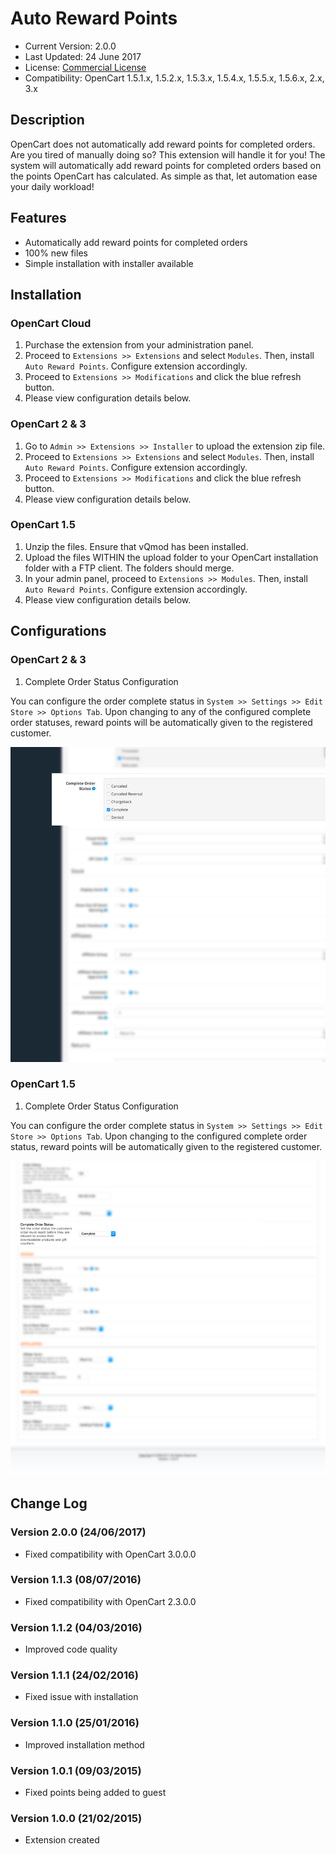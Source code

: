 # Auto Reward Points

* Current Version: 2.0.0
* Last Updated: 24 June 2017
* License: [Commercial License][1]
* Compatibility:
OpenCart 1.5.1.x, 1.5.2.x, 1.5.3.x, 1.5.4.x, 1.5.5.x, 1.5.6.x, 2.x, 3.x


[1]: https://www.marketinsg.com/usage-license

## Description

OpenCart does not automatically add reward points for completed orders. Are you tired of manually doing so? This extension will handle it for you! The system will automatically add reward points for completed orders based on the points OpenCart has calculated. As simple as that, let automation ease your daily workload!

## Features

* Automatically add reward points for completed orders
* 100% new files
* Simple installation with installer available

## Installation

### OpenCart Cloud

1. Purchase the extension from your administration panel.
2. Proceed to `Extensions >> Extensions` and select `Modules`. Then, install `Auto Reward Points`. Configure extension accordingly.
3. Proceed to `Extensions >> Modifications` and click the blue refresh button.
4. Please view configuration details below.

### OpenCart 2 & 3

1. Go to `Admin >> Extensions >> Installer` to upload the extension zip file.
2. Proceed to `Extensions >> Extensions` and select `Modules`. Then, install `Auto Reward Points`. Configure extension accordingly.
3. Proceed to `Extensions >> Modifications` and click the blue refresh button.
4. Please view configuration details below.

### OpenCart 1.5

1. Unzip the files. Ensure that vQmod has been installed.
2. Upload the files WITHIN the upload folder to your OpenCart installation folder with a FTP client. The folders should merge.
3. In your admin panel, proceed to `Extensions >> Modules`. Then, install `Auto Reward Points`. Configure extension accordingly.
4. Please view configuration details below.

## Configurations

### OpenCart 2 & 3

1. Complete Order Status Configuration

You can configure the order complete status in `System >> Settings >> Edit Store >> Options Tab`. Upon changing to any of the configured complete order statuses, reward points will be automatically given to the registered customer.

![Screenshot](images/auto_reward_points/image-1.png)

### OpenCart 1.5

1. Complete Order Status Configuration

You can configure the order complete status in `System >> Settings >> Edit Store >> Options Tab`. Upon changing to the configured complete order status, reward points will be automatically given to the registered customer.

![Screenshot](images/auto_reward_points/image-2.png)

## Change Log

### Version 2.0.0 (24/06/2017)
* Fixed compatibility with OpenCart 3.0.0.0

### Version 1.1.3 (08/07/2016)
* Fixed compatibility with OpenCart 2.3.0.0

### Version 1.1.2 (04/03/2016)
* Improved code quality

### Version 1.1.1 (24/02/2016)
* Fixed issue with installation

### Version 1.1.0 (25/01/2016)
* Improved installation method

### Version 1.0.1 (09/03/2015)
* Fixed points being added to guest

### Version 1.0.0 (21/02/2015)
* Extension created